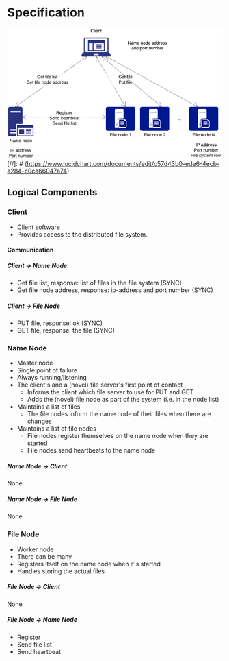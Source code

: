 # Specification

![Network diagram](./diagram1.png)
[//]: # (https://www.lucidchart.com/documents/edit/c57d43b0-ede6-4ecb-a284-c0ca66047a74)

## Logical Components

### Client

* Client software
* Provides access to the distributed file system. 

#### Communication

##### Client -> Name Node

* Get file list, response: list of files in the file system (SYNC)
* Get file node address, response: ip-address and port number (SYNC)

##### Client -> File Node

* PUT file, response: ok (SYNC)
* GET file, response: the file (SYNC)

### Name Node

* Master node
* Single point of failure
* Always running/listening
* The client's and a (novel) file server's first point of contact
    * Informs the client which file server to use for PUT and GET
    * Adds the (novel) file node as part of the system (i.e. in the node list)
* Maintains a list of files
    * The file nodes inform the name node of their files when there are changes
* Maintains a list of file nodes
    * File nodes register themselves on the name node when they are started
    * File nodes send heartbeats to the name node

##### Name Node -> Client

None

##### Name Node -> File Node

None

### File Node

* Worker node
* There can be many
* Registers itself on the name node when it's started
* Handles storing the actual files

##### File Node -> Client

None

##### File Node -> Name Node

* Register 
* Send file list 
* Send heartbeat 


